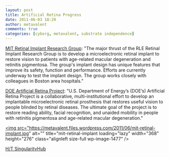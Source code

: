 ```yaml
---
layout: post
title: Artificial Retina Progress 
date: 2011-06-03 18:29
author: metavalent
comments: true
categories: [cyborg, metavalent, substrate independence]
---
```

<a href="https://www.rle.mit.edu/rleonline/research/RetinalImplantResearchGroup.html" target="_blank">MIT Retinal Implant Research Group</a>: "The major thrust of the RLE Retinal Implant Research Group is to develop a microelectronic retinal implant to restore vision to patients with age-related macular degeneration and retinitis pigmentosa. The group's implant design has unique features that improve its safety, function and performance. Efforts are currently underway to test the implant design. The group works closely with colleagues in Boston area hospitals."

<a href="https://artificialretina.energy.gov/">DOE Artificial Retina Project</a>: "U.S. Department of Energy’s (DOE’s) Artificial Retina Project is a collaborative, multi-institutional effort to develop an implantable microelectronic retinal prosthesis that restores useful vision to people blinded by retinal diseases. The ultimate goal of the project is to restore reading ability, facial recognition, and unaided mobility in people with retinitis pigmentosa and age-related macular degeneration."

<a href="https://metavalent.files.wordpress.com/2011/06/mit-retinal-implant.jpg" rel="attachment wp-att-1477"><img src="https://metavalent.files.wordpress.com/2011/06/mit-retinal-implant.jpg" alt="" title="mit-retinal-implant loading="lazy" width="368" height="276" class="alignleft size-full wp-image-1477" /></a>

<p><a href="https://singularityhub.com/2009/10/12/mits-retinal-implant-is-moving-forward-but-hasnt-caught-up-with-argus-ii">H/T SingularityHub</a></p>
